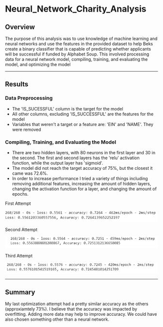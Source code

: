 # Neural_Network_Charity_Analysis
## Overview
The purpose of this analysis was to use knowledge of machine learning and neural networks and use the features in the provided dataset to help Beks create a binary classifier that is capable of predicting whether applicants will be successful if funded by Alphabet Soup. This involved processing data for a neural network model, compiling, training, and evaluating the model, and optimizing the model

---
## Results
### Data Preprocessing
- The 'IS_SUCESSFUL' column is the target for the model
- All other columns, excluding 'IS_SUCCESSFUL' are the features for the model
- Variables that weren't a target or a feature are: 'EIN' and 'NAME'. They were removed

### Compiling, Training, and Evaluating the Model
- There are two hidden layers, with 80 neurons in the first layer and 30 in the second. The first and second layers has the 'relu' activation function, while the output layer has 'sigmoid'.
- The model did not reach the target accuracy of 75%, but the closest it came was 72.6%.
- In order to increase performance I tried a variety of things including removing additional features, increasing the amount of hidden layers, changing the activation function for a layer, and changing the amount of epochs.

First Attempt

![A1](attempt_1.png)

Second Attempt

![A2](attempt_2.png)

Third Attempt

![A3](attempt_3.png)

---
## Summary
My last optimization attempt had a pretty similar accuracy as the others (approxiamtely 73%). I believe that the accuracy was impacted by overfitting. Adding more data may help to improve accuracy. We could have also chosen something other than a neural network. 
